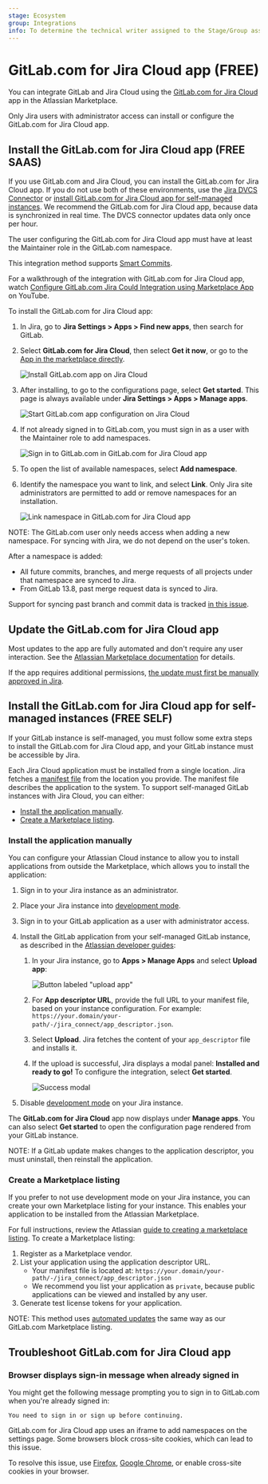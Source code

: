 ```yaml
---
stage: Ecosystem
group: Integrations
info: To determine the technical writer assigned to the Stage/Group associated with this page, see https://about.gitlab.com/handbook/engineering/ux/technical-writing/#assignments
---
```


# GitLab.com for Jira Cloud app **(FREE)**

You can integrate GitLab and Jira Cloud using the
[GitLab.com for Jira Cloud](https://marketplace.atlassian.com/apps/1221011/gitlab-com-for-jira-cloud)
app in the Atlassian Marketplace.

Only Jira users with administrator access can install or configure
the GitLab.com for Jira Cloud app.

## Install the GitLab.com for Jira Cloud app **(FREE SAAS)**

If you use GitLab.com and Jira Cloud, you can install the GitLab.com for Jira Cloud app.
If you do not use both of these environments, use the [Jira DVCS Connector](dvcs.md) or
[install GitLab.com for Jira Cloud app for self-managed instances](#install-the-gitlabcom-for-jira-cloud-app-for-self-managed-instances).
We recommend the GitLab.com for Jira Cloud app, because data is
synchronized in real time. The DVCS connector updates data only once per hour.

The user configuring the GitLab.com for Jira Cloud app must have
at least the Maintainer role in the GitLab.com namespace.

This integration method supports [Smart Commits](dvcs.md#smart-commits).

<i class="fa fa-youtube-play youtube" aria-hidden="true"></i>
For a walkthrough of the integration with GitLab.com for Jira Cloud app, watch
[Configure GitLab.com Jira Could Integration using Marketplace App](https://youtu.be/SwR-g1s1zTo) on YouTube.

To install the GitLab.com for Jira Cloud app:

1. In Jira, go to **Jira Settings > Apps > Find new apps**, then search for GitLab.
1. Select **GitLab.com for Jira Cloud**, then select **Get it now**, or go to the
   [App in the marketplace directly](https://marketplace.atlassian.com/apps/1221011/gitlab-com-for-jira-cloud).

   ![Install GitLab.com app on Jira Cloud](img/jira_dev_panel_setup_com_1.png)
1. After installing, to go to the configurations page, select **Get started**.
   This page is always available under **Jira Settings > Apps > Manage apps**.

   ![Start GitLab.com app configuration on Jira Cloud](img/jira_dev_panel_setup_com_2.png)
1. If not already signed in to GitLab.com, you must sign in as a user with
   the Maintainer role to add namespaces.

   ![Sign in to GitLab.com in GitLab.com for Jira Cloud app](img/jira_dev_panel_setup_com_3_v13_9.png)
1. To open the list of available namespaces, select **Add namespace**.

1. Identify the namespace you want to link, and select **Link**. Only Jira site
   administrators are permitted to add or remove namespaces for an installation.

   ![Link namespace in GitLab.com for Jira Cloud app](img/jira_dev_panel_setup_com_4_v13_9.png)

NOTE:
The GitLab.com user only needs access when adding a new namespace. For syncing with
Jira, we do not depend on the user's token.

After a namespace is added:

- All future commits, branches, and merge requests of all projects under that namespace
  are synced to Jira.
- From GitLab 13.8, past merge request data is synced to Jira.

Support for syncing past branch and commit data is tracked [in this issue](https://gitlab.com/gitlab-org/gitlab/-/issues/263240).

## Update the GitLab.com for Jira Cloud app

Most updates to the app are fully automated and don't require any user interaction. See the
[Atlassian Marketplace documentation](https://developer.atlassian.com/platform/marketplace/upgrading-and-versioning-cloud-apps/)
for details.

If the app requires additional permissions, [the update must first be manually approved in Jira](https://developer.atlassian.com/platform/marketplace/upgrading-and-versioning-cloud-apps/#changes-that-require-manual-customer-approval).

## Install the GitLab.com for Jira Cloud app for self-managed instances **(FREE SELF)**

If your GitLab instance is self-managed, you must follow some
extra steps to install the GitLab.com for Jira Cloud app, and your GitLab instance must be accessible by Jira.

Each Jira Cloud application must be installed from a single location. Jira fetches
a [manifest file](https://developer.atlassian.com/cloud/jira/platform/connect-app-descriptor/)
from the location you provide. The manifest file describes the application to the system. To support
self-managed GitLab instances with Jira Cloud, you can either:

- [Install the application manually](#install-the-application-manually).
- [Create a Marketplace listing](#create-a-marketplace-listing).

### Install the application manually

You can configure your Atlassian Cloud instance to allow you to install applications
from outside the Marketplace, which allows you to install the application:

1. Sign in to your Jira instance as an administrator.
1. Place your Jira instance into
   [development mode](https://developer.atlassian.com/cloud/jira/platform/getting-started-with-connect/#step-2--enable-development-mode).
1. Sign in to your GitLab application as a user with administrator access.
1. Install the GitLab application from your self-managed GitLab instance, as
   described in the [Atlassian developer guides](https://developer.atlassian.com/cloud/jira/platform/getting-started-with-connect/#step-3--install-and-test-your-app):
   1. In your Jira instance, go to **Apps > Manage Apps** and select **Upload app**:

      ![Button labeled "upload app"](img/jira-upload-app_v13_11.png)

   1. For **App descriptor URL**, provide the full URL to your manifest file, based
      on your instance configuration. For example: `https://your.domain/your-path/-/jira_connect/app_descriptor.json`.
   1. Select **Upload**. Jira fetches the content of your `app_descriptor` file and installs
      it.
   1. If the upload is successful, Jira displays a modal panel: **Installed and ready to go!**
      To configure the integration, select **Get started**.

      ![Success modal](img/jira-upload-app-success_v13_11.png)

1. Disable [development mode](https://developer.atlassian.com/cloud/jira/platform/getting-started-with-connect/#step-2--enable-development-mode) on your Jira instance.

The **GitLab.com for Jira Cloud** app now displays under **Manage apps**. You can also
select **Get started** to open the configuration page rendered from your GitLab instance.

NOTE:
If a GitLab update makes changes to the application descriptor, you must uninstall,
then reinstall the application.

### Create a Marketplace listing

If you prefer to not use development mode on your Jira instance, you can create
your own Marketplace listing for your instance. This enables your application
to be installed from the Atlassian Marketplace.

For full instructions, review the Atlassian [guide to creating a marketplace listing](https://developer.atlassian.com/platform/marketplace/installing-cloud-apps/#creating-the-marketplace-listing).
To create a Marketplace listing:

1. Register as a Marketplace vendor.
1. List your application using the application descriptor URL.
   - Your manifest file is located at: `https://your.domain/your-path/-/jira_connect/app_descriptor.json`
   - We recommend you list your application as `private`, because public
     applications can be viewed and installed by any user.
1. Generate test license tokens for your application.

NOTE:
This method uses [automated updates](#update-the-gitlabcom-for-jira-cloud-app)
the same way as our GitLab.com Marketplace listing.

## Troubleshoot GitLab.com for Jira Cloud app

### Browser displays sign-in message when already signed in

You might get the following message prompting you to sign in to GitLab.com
when you're already signed in:

```plaintext
You need to sign in or sign up before continuing.
```

GitLab.com for Jira Cloud app uses an iframe to add namespaces on the
settings page. Some browsers block cross-site cookies, which can lead to this issue.

To resolve this issue, use [Firefox](https://www.mozilla.org/en-US/firefox/),
[Google Chrome](https://www.google.com/chrome/), or enable cross-site cookies in your browser.
